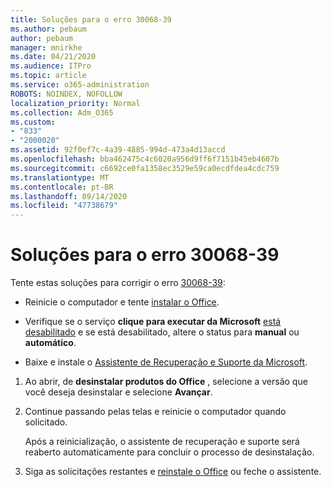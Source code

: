 ```yaml
---
title: Soluções para o erro 30068-39
ms.author: pebaum
author: pebaum
manager: mnirkhe
ms.date: 04/21/2020
ms.audience: ITPro
ms.topic: article
ms.service: o365-administration
ROBOTS: NOINDEX, NOFOLLOW
localization_priority: Normal
ms.collection: Adm_O365
ms.custom:
- "833"
- "2000020"
ms.assetid: 92f0ef7c-4a39-4885-994d-473a4d13accd
ms.openlocfilehash: bba462475c4c6020a956d9ff6f7151b45eb4607b
ms.sourcegitcommit: c6692ce0fa1358ec3529e59ca0ecdfdea4cdc759
ms.translationtype: MT
ms.contentlocale: pt-BR
ms.lasthandoff: 09/14/2020
ms.locfileid: "47738679"
---
```

# <a name="solutions-for-error-30068-39"></a>Soluções para o erro 30068-39

Tente estas soluções para corrigir o erro [30068-39](https://support.office.com/article/963ca3e4-217a-4c16-9c02-ff946548357b?wt.mc_id=Alchemy_ClientDIA):
  
- Reinicie o computador e tente [instalar o Office](https://portal.office.com/OLS/MySoftware.aspx).

- Verifique se o serviço **clique para executar da Microsoft** [está desabilitado](https://support.office.com/article/963ca3e4-217a-4c16-9c02-ff946548357b?wt.mc_id=Alchemy_ClientDIA) e se está desabilitado, altere o status para **manual** ou **automático**.

- Baixe e instale o [Assistente de Recuperação e Suporte da Microsoft](https://aka.ms/SARA-OfficeUninstall-Alchemy).

1. Ao abrir, de **desinstalar produtos do Office** , selecione a versão que você deseja desinstalar e selecione **Avançar**.

2. Continue passando pelas telas e reinicie o computador quando solicitado.

    Após a reinicialização, o assistente de recuperação e suporte será reaberto automaticamente para concluir o processo de desinstalação.

3. Siga as solicitações restantes e [reinstale o Office](https://portal.office.com/OLS/MySoftware.aspx) ou feche o assistente.
